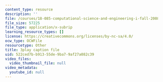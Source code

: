 ```yaml
---
content_type: resource
description: ''
file: /courses/18-085-computational-science-and-engineering-i-fall-2008/522ced7bb91355de9ba79af27a082c39_tkyv1D1tZGg.vtt
file_size: 57225
file_type: application/x-subrip
learning_resource_types: []
license: https://creativecommons.org/licenses/by-nc-sa/4.0/
ocw_type: OCWFile
resourcetype: Other
title: 3play caption file
uid: 522ced7b-b913-55de-9ba7-9af27a082c39
video_files:
  video_thumbnail_file: null
video_metadata:
  youtube_id: null
---
```

